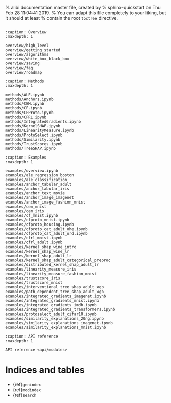 % alibi documentation master file, created by
% sphinx-quickstart on Thu Feb 28 11:04:41 2019.
% You can adapt this file completely to your liking, but it should at least
% contain the root `toctree` directive.

```{include} landing.md
```

```{toctree}
:caption: Overview
:maxdepth: 1

overview/high_level
overview/getting_started
overview/algorithms
overview/white_box_black_box
overview/saving
overview/faq
overview/roadmap
```

```{toctree}
:caption: Methods
:maxdepth: 1

methods/ALE.ipynb
methods/Anchors.ipynb
methods/CEM.ipynb
methods/CF.ipynb
methods/CFProto.ipynb
methods/CFRL.ipynb
methods/IntegratedGradients.ipynb
methods/KernelSHAP.ipynb
methods/LinearityMeasure.ipynb
methods/ProtoSelect.ipynb
methods/Similarity.ipynb
methods/TrustScores.ipynb
methods/TreeSHAP.ipynb
```

```{toctree}
:caption: Examples
:maxdepth: 1

examples/overview.ipynb
examples/ale_regression_boston
examples/ale_classification
examples/anchor_tabular_adult
examples/anchor_tabular_iris
examples/anchor_text_movie
examples/anchor_image_imagenet
examples/anchor_image_fashion_mnist
examples/cem_mnist
examples/cem_iris
examples/cf_mnist.ipynb
examples/cfproto_mnist.ipynb
examples/cfproto_housing.ipynb
examples/cfproto_cat_adult_ohe.ipynb
examples/cfproto_cat_adult_ord.ipynb
examples/cfrl_mnist.ipynb
examples/cfrl_adult.ipynb
examples/kernel_shap_wine_intro
examples/kernel_shap_wine_lr
examples/kernel_shap_adult_lr
examples/kernel_shap_adult_categorical_preproc
examples/distributed_kernel_shap_adult_lr
examples/linearity_measure_iris
examples/linearity_measure_fashion_mnist
examples/trustscore_iris
examples/trustscore_mnist
examples/interventional_tree_shap_adult_xgb
examples/path_dependent_tree_shap_adult_xgb
examples/integrated_gradients_imagenet.ipynb
examples/integrated_gradients_mnist.ipynb
examples/integrated_gradients_imdb.ipynb
examples/integrated_gradients_transformers.ipynb
examples/protoselect_adult_cifar10.ipynb
examples/similarity_explanations_20ng.ipynb
examples/similarity_explanations_imagenet.ipynb
examples/similarity_explanations_mnist.ipynb
```

```{toctree}
:caption: API reference
:maxdepth: 1

API reference <api/modules>
```

# Indices and tables

- {ref}`genindex`
- {ref}`modindex`
- {ref}`search`
